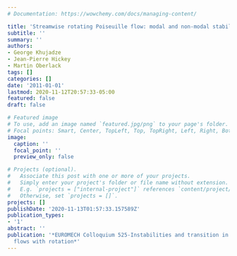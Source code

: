 ```yaml
---
# Documentation: https://wowchemy.com/docs/managing-content/

title: 'Streamwise rotating Poiseuille flow: modal and non-modal stability analyses'
subtitle: ''
summary: ''
authors:
- George Khujadze
- Jean-Pierre Hickey
- Martin Oberlack
tags: []
categories: []
date: '2011-01-01'
lastmod: 2020-11-12T20:57:33-05:00
featured: false
draft: false

# Featured image
# To use, add an image named `featured.jpg/png` to your page's folder.
# Focal points: Smart, Center, TopLeft, Top, TopRight, Left, Right, BottomLeft, Bottom, BottomRight.
image:
  caption: ''
  focal_point: ''
  preview_only: false

# Projects (optional).
#   Associate this post with one or more of your projects.
#   Simply enter your project's folder or file name without extension.
#   E.g. `projects = ["internal-project"]` references `content/project/deep-learning/index.md`.
#   Otherwise, set `projects = []`.
projects: []
publishDate: '2020-11-13T01:57:33.157589Z'
publication_types:
- '1'
abstract: ''
publication: '*EUROMECH Colloquium 525-Instabilities and transition in three-dimensional
  flows with rotation*'
---
```

